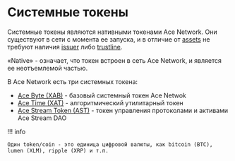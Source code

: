 # Системные токены

Системные токены являются нативными токенами Ace Network. Они существуют в сети
с момента ее запуска, и в отличие от [assets][1] не требуют наличия [issuer][2]
либо [trustline][3].

«Native» - означает, что токен встроен в сеть Ace Network, и является ее неотъемлемой частью.

В Ace Network есть три системных токена:

- [Ace Byte (XAB)][4] - базовый системный токен Ace Netwok
- [Ace Time (XAT)][5] - алгоритмический утилитарный токен
- [Ace Stream Token (AST)][6] - токен управления протоколами и активами Ace Stream DAO

!!! info

    Один token/coin - это единица цифровой валюты, как bitcoin (BTC), lumen (XLM), ripple (XRP) и т.п.

[1]: https://developers.stellar.org/docs/issuing-assets/anatomy-of-an-asset/
[2]: https://developers.stellar.org/docs/issuing-assets/anatomy-of-an-asset/#issuer
[3]: https://developers.stellar.org/docs/issuing-assets/anatomy-of-an-asset/#trustlines
[4]: ace-byte.md
[5]: ace-time.md
[6]: ace-stream-token.md